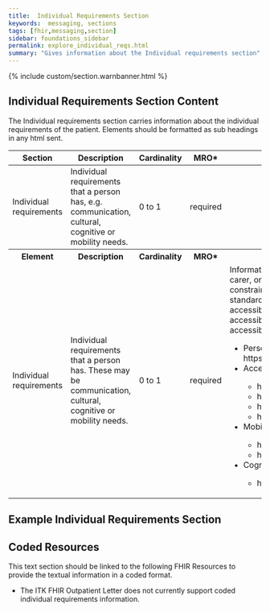 ```yaml
---
title:  Individual Requirements Section
keywords:  messaging, sections
tags: [fhir,messaging,section]
sidebar: foundations_sidebar
permalink: explore_individual_reqs.html
summary: "Gives information about the Individual requirements section"
---
```


{% include custom/section.warnbanner.html %}

## Individual Requirements Section Content ##
The Individual requirements section carries information about the individual requirements of the patient. Elements should be formatted as sub headings in any html sent.

<table style="width:100%;max-width: 100%;">
	<thead>
		<tr>
			<th width="18%">Section</th>
			<th width="30%">Description</th>
			<th width="11%">Cardinality</th>
			<th width="11%">MRO*</th>
			<th width="30%">Values</th>
		</tr>
	</thead>
 <tbody>
  <tr>
   <td>Individual requirements </td>
   <td>Individual requirements that a person has, e.g. communication, cultural, cognitive or mobility needs. </td>
   <td>0 to 1</td>
   <td>required</td>
   <td>&nbsp;</td>
  </tr>
		<tr>
			<th>Element</th>
			<th>Description</th>
			<th>Cardinality</th>
			<th>MRO*</th>
			<th>Values</th>
		</tr>
  <tr>
   <td>Individual requirements</td>
   <td>Individual requirements that a person has. These may be communication, cultural, cognitive or mobility needs.</td>
   <td>0 to 1</td>
   <td>required</td>
   <td>Information volunteered by the person or their representative or carer, or known about locally.Text or coded text (SNOMED CT), constrained as specified in SCCI1605.Accessible Information standard (accessible information - communications support, accessible information - requires communications professional, accessible information - requires specific contact method, accessible information - requires specific information format).
<ul>
<li>
Personal Preferences subset - https://dd4c.hscic.gov.uk/dd4c/publishedmetadatas/intid/225</li>
<li>Accessible information subsets</li>
<ul>
<li>https://dd4c.hscic.gov.uk/dd4c/publishedmetadatas/intid/657</li>
<li>https://dd4c.hscic.gov.uk/dd4c/publishedmetadatas/intid/660</li>
<li>https://dd4c.hscic.gov.uk/dd4c/publishedmetadatas/intid/658</li>
<li>https://dd4c.hscic.gov.uk/dd4c/publishedmetadatas/intid/659</li>
</ul>
<li>Mobility subsets</li>
<ul>
<li>https://dd4c.hscic.gov.uk/dd4c/publishedmetadatas/intid/762</li>
<li>https://dd4c.hscic.gov.uk/dd4c/publishedmetadatas/intid/181</li>
</ul>
<li>Cognition</li>
<ul>
<li>https://dd4c.hscic.gov.uk/dd4c/publishedmetadatas/intid/9</li>
</ul>
</ul>
</td>
  </tr>
 </tbody>
</table>

##  Example Individual Requirements Section ##

<script src="https://gist.github.com/IOPS-DEV/497e71d591b9041c318dc4c88517287b.js"></script>

## Coded Resources ##

This text section should be linked to the following FHIR Resources to provide the textual information in a coded format.

- The ITK FHIR Outpatient Letter does not currently support coded individual requirements information.







